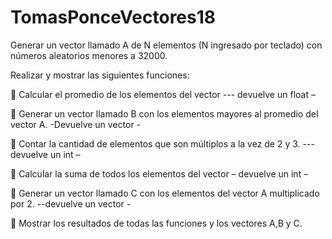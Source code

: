 # TomasPonceVectores18

Generar un vector llamado A de N elementos (N ingresado por teclado) con números aleatorios menores a 32000.

Realizar y mostrar las siguientes funciones:

 Calcular el promedio de los elementos del vector --- devuelve un float –

 Generar un vector llamado B con los elementos mayores al promedio del vector A. -Devuelve un vector -

 Contar la cantidad de elementos que son múltiplos a la vez de 2 y 3. --- devuelve un int –

 Calcular la suma de todos los elementos del vector – devuelve un int –

 Generar un vector llamado C con los elementos del vector A multiplicado por 2. --devuelve un vector -

 Mostrar los resultados de todas las funciones y los vectores A,B y C.
